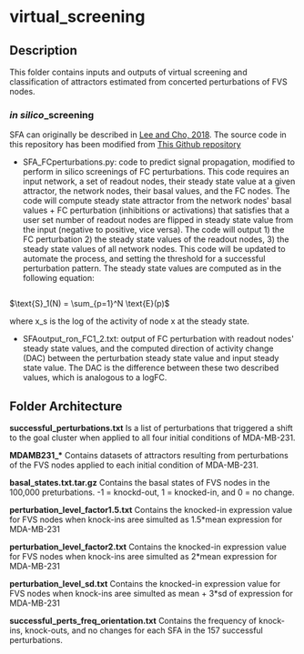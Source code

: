 virtual_screening
=========

## Description

This folder contains inputs and outputs of virtual screening and classification of attractors estimated from concerted perturbations of FVS nodes.


### <i>in silico</i>\_screening
SFA can originally be described in [Lee and Cho, 2018](https://www.nature.com/articles/s41598-018-23643-5). The source code in this repository has been modified from [This Github repository](https://github.com/dwgoon/sfa)
- SFA_FCperturbations.py: code to predict signal propagation, modified to perform in silico screenings of FC perturbations. This code requires an input network, a set of readout nodes, their steady state value at a given attractor, the network nodes, their basal values, and the FC nodes. The code will compute steady state attractor from the network nodes' basal values + FC perturbation (inhibitions or activations) that satisfies that a user set number of readout nodes are flipped in steady state value from the input (negative to positive, vice versa). The code will output 1) the FC perturbation 2) the steady state values of the readout nodes, 3) the steady state values of all network nodes. This code will be updated to automate the process, and setting the threshold for a successful perturbation pattern. The steady state values are computed as in the following equation:
```x_s=αWx_s+(1−α)b(1−α)(I−αW)−1b
```
$\text{S}_1(N) = \sum_{p=1}^N \text{E}(p)$

where x_s is the log of the activity of node x at the steady state.

- SFAoutput_ron_FC1_2.txt: output of FC perturbation with readout nodes' steady state values, and the computed direction of activity change (DAC) between the perturbation steady state value and input steady state value. The DAC is the difference between these two described values, which is analogous to a logFC.



## Folder Architecture

**successful_perturbations.txt** Is a list of perturbations that triggered a shift to the goal cluster when applied to all four initial conditions of MDA-MB-231.

**MDAMB231_\*** Contains datasets of attractors resulting from perturbations of the FVS nodes applied to each initial condition of MDA-MB-231.

**basal_states.txt.tar.gz** Contains the basal states of FVS nodes in the 100,000 preturbations. -1 = knockd-out, 1 = knocked-in, and 0 = no change.

**perturbation_level_factor1.5.txt** Contains the knocked-in expression value for FVS nodes when knock-ins aree simulted as 1.5\*mean expression for MDA-MB-231

**perturbation_level_factor2.txt** Contains the knocked-in expression value for FVS nodes when knock-ins aree simulted as 2\*mean expression for MDA-MB-231

**perturbation_level_sd.txt** Contains the knocked-in expression value for FVS nodes when knock-ins aree simulted as mean + 3\*sd of expression for MDA-MB-231

**successful_perts_freq_orientation.txt** Contains the frequency of knock-ins, knock-outs, and no changes for each SFA in the 157 successful perturbations.

